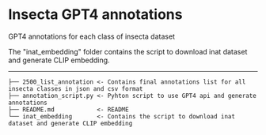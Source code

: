 # Insecta GPT4 annotations
GPT4 annotations for each class of insecta dataset


The "inat_embedding" folder contains the script to download inat dataset and generate CLIP embedding.

------------

    ├── 2500_list_annotation <- Contains final annotations list for all insecta classes in json and csv format
    ├── annotation_script.py <- Pyhton script to use GPT4 api and generate annotations
    ├── README.md            <- README
    └── inat_embedding       <- Contains the script to download inat dataset and generate CLIP embedding

